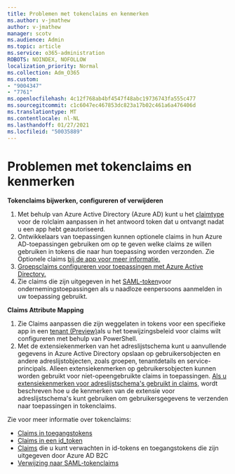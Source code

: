 ```yaml
---
title: Problemen met tokenclaims en kenmerken
ms.author: v-jmathew
author: v-jmathew
manager: scotv
ms.audience: Admin
ms.topic: article
ms.service: o365-administration
ROBOTS: NOINDEX, NOFOLLOW
localization_priority: Normal
ms.collection: Adm_O365
ms.custom:
- "9004347"
- "7761"
ms.openlocfilehash: 4c12f768ab4bf4547f48abc19736743fa555c477
ms.sourcegitcommit: c1c6047ec467853dc823a17b02c461a6a476406d
ms.translationtype: MT
ms.contentlocale: nl-NL
ms.lasthandoff: 01/27/2021
ms.locfileid: "50035889"
---
```

# <a name="issues-with-token-claims-and-attributes"></a>Problemen met tokenclaims en kenmerken

**Tokenclaims bijwerken, configureren of verwijderen**

1. Met behulp van Azure Active Directory (Azure AD) kunt u het [claimtype](https://docs.microsoft.com/azure/active-directory/develop/active-directory-enterprise-app-role-management) voor de rolclaim aanpassen in het antwoord token dat u ontvangt nadat u een app hebt geautoriseerd.
2. Ontwikkelaars van toepassingen kunnen optionele claims in hun Azure AD-toepassingen gebruiken om op te geven welke claims ze willen gebruiken in tokens die naar hun toepassing worden verzonden. Zie Optionele claims [bij de app voor meer informatie.](https://docs.microsoft.com/azure/active-directory/develop/active-directory-optional-claims)
3. [Groepsclaims configureren voor toepassingen met Azure Active Directory.](https://docs.microsoft.com/azure/active-directory/hybrid/how-to-connect-fed-group-claims)
4. Zie claims die zijn uitgegeven in het [SAML-token](https://docs.microsoft.com/azure/active-directory/develop/active-directory-saml-claims-customization)voor ondernemingstoepassingen als u naadloze eenpersoons aanmelden in uw toepassing gebruikt.

**Claims Attribute Mapping**

1. Zie Claims aanpassen die zijn weggelaten in tokens voor een specifieke app in een [tenant (Preview)](https://docs.microsoft.com/azure/active-directory/develop/active-directory-claims-mapping)als u het toewijzingsbeleid voor claims wilt configureren met behulp van PowerShell.
2. Met de extensiekenmerken van het adreslijstschema kunt u aanvullende gegevens in Azure Active Directory opslaan op gebruikersobjecten en andere adreslijstobjecten, zoals groepen, tenantdetails en service-principals. Alleen extensiekenmerken op gebruikersobjecten kunnen worden gebruikt voor niet-opeengebruikte claims in toepassingen. [Als u extensiekenmerken voor adreslijstschema's gebruikt in claims,](https://docs.microsoft.com/azure/active-directory/develop/active-directory-schema-extensions) wordt beschreven hoe u de kenmerken van de extensie voor adreslijstschema's kunt gebruiken om gebruikersgegevens te verzenden naar toepassingen in tokenclaims.

Zie voor meer informatie over tokenclaims:

- [Claims in toegangstokens](https://docs.microsoft.com/azure/active-directory/develop/access-tokens#claims-in-access-tokens)
- [Claims in een id_token](https://docs.microsoft.com/azure/active-directory/develop/id-tokens#claims-in-an-id_token)
- [Claims](https://docs.microsoft.com/azure/active-directory-b2c/tokens-overview#claims) die u kunt verwachten in id-tokens en toegangstokens die zijn uitgegeven door Azure AD B2C
- [Verwijzing naar SAML-tokenclaims](https://docs.microsoft.com/azure/active-directory/develop/reference-saml-tokens)
